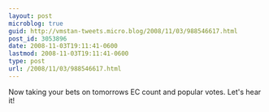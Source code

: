 ```yaml
---
layout: post
microblog: true
guid: http://vmstan-tweets.micro.blog/2008/11/03/988546617.html
post_id: 3053896
date: 2008-11-03T19:11:41-0600
lastmod: 2008-11-03T19:11:41-0600
type: post
url: /2008/11/03/988546617.html
---
```

Now taking your bets on tomorrows EC count and popular votes. Let's hear it!
